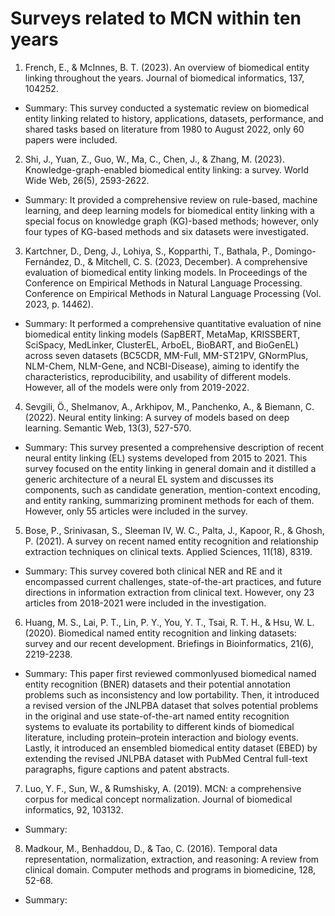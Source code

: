 # Surveys related to MCN within ten years
1. French, E., & McInnes, B. T. (2023). An overview of biomedical entity linking throughout the years. Journal of biomedical informatics, 137, 104252.
- Summary: This survey conducted a systematic review on biomedical entity linking related to history, applications, datasets, performance, and shared tasks based on literature from 1980 to August 2022, only 60 papers were included. 

2. Shi, J., Yuan, Z., Guo, W., Ma, C., Chen, J., & Zhang, M. (2023). Knowledge-graph-enabled biomedical entity linking: a survey. World Wide Web, 26(5), 2593-2622.
- Summary: It provided a comprehensive review on rule-based, machine learning, and deep learning models for biomedical entity linking with a special focus on knowledge graph (KG)-based methods; however, only four types of KG-based methods and six datasets were investigated.
  
3. Kartchner, D., Deng, J., Lohiya, S., Kopparthi, T., Bathala, P., Domingo-Fernández, D., & Mitchell, C. S. (2023, December). A comprehensive evaluation of biomedical entity linking models. In Proceedings of the Conference on Empirical Methods in Natural Language Processing. Conference on Empirical Methods in Natural Language Processing (Vol. 2023, p. 14462).
- Summary: It performed a comprehensive quantitative evaluation of nine biomedical entity linking models (SapBERT, MetaMap, KRISSBERT, SciSpacy, MedLinker, ClusterEL, ArboEL, BioBART, and BioGenEL) across seven datasets (BC5CDR, MM-Full, MM-ST21PV, GNormPlus, NLM-Chem, NLM-Gene, and NCBI-Disease), aiming to identify the characteristics, reproducibility, and usability of different models. However, all of the models were only from 2019-2022. 
  
4. Sevgili, Ö., Shelmanov, A., Arkhipov, M., Panchenko, A., & Biemann, C. (2022). Neural entity linking: A survey of models based on deep learning. Semantic Web, 13(3), 527-570.
- Summary: This survey presented a comprehensive description of recent neural entity linking (EL) systems developed from 2015 to 2021. This survey focused on the entity linking in general domain and it distilled a generic architecture of a neural EL system and discusses its components, such as candidate generation, mention-context encoding, and entity ranking, summarizing prominent methods for each of them. However, only 55 articles were included in the survey. 

5. Bose, P., Srinivasan, S., Sleeman IV, W. C., Palta, J., Kapoor, R., & Ghosh, P. (2021). A survey on recent named entity recognition and relationship extraction techniques on clinical texts. Applied Sciences, 11(18), 8319.
- Summary: This survey covered both clinical NER and RE and it encompassed current challenges, state-of-the-art practices, and future directions in information extraction from clinical text. However, ony 23 articles from 2018-2021 were included in the investigation. 

6. Huang, M. S., Lai, P. T., Lin, P. Y., You, Y. T., Tsai, R. T. H., & Hsu, W. L. (2020). Biomedical named entity recognition and linking datasets: survey and our recent development. Briefings in Bioinformatics, 21(6), 2219-2238.
- Summary: This paper first reviewed commonlyused biomedical named entity recognition (BNER) datasets and their potential annotation problems such as inconsistency and low portability. Then, it introduced a revised version of the JNLPBA dataset that solves potential problems in the original and use state-of-the-art named entity recognition systems to evaluate its portability to different kinds of biomedical literature, including protein–protein interaction and biology events. Lastly, it introduced an ensembled biomedical entity dataset (EBED) by extending the revised JNLPBA dataset with PubMed Central full-text paragraphs, figure captions and patent abstracts.

7. Luo, Y. F., Sun, W., & Rumshisky, A. (2019). MCN: a comprehensive corpus for medical concept normalization. Journal of biomedical informatics, 92, 103132.
- Summary: 

8. Madkour, M., Benhaddou, D., & Tao, C. (2016). Temporal data representation, normalization, extraction, and reasoning: A review from clinical domain. Computer methods and programs in biomedicine, 128, 52-68.

- Summary: 

